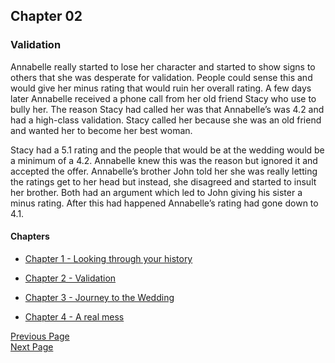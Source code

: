 ## Chapter 02

### Validation
Annabelle really started to lose her character and started to show signs 
to others that she was desperate for validation. 
People could sense this and would give her minus rating that would 
ruin her overall rating. A few days later Annabelle received a phone call
from her old friend Stacy who use to bully her. 
The reason Stacy had called her was that Annabelle’s was 4.2 
and had a high-class validation. Stacy called her because she was an 
old friend and wanted her to become her best woman. 

Stacy had a 5.1 rating and the people that would be at the wedding 
would be a minimum of a 4.2. Annabelle knew this was the reason 
but ignored it and accepted the offer.
Annabelle’s brother John told her she was really letting the ratings 
get to her head but instead, she disagreed and started to insult her 
brother. Both had an argument which led to John giving his sister a 
minus rating. After this had happened Annabelle’s rating had gone 
down to 4.1. 

#### Chapters

- [Chapter 1 - Looking through your history](chapter01.md)

- [Chapter 2 - Validation](chapter02.md)

- [Chapter 3 - Journey to the Wedding](chapter03.md)

- [Chapter 4 - A real mess](chapter04.md)

[Previous Page](chapter01.md) 
<br/>
[Next Page](chapter03.md)